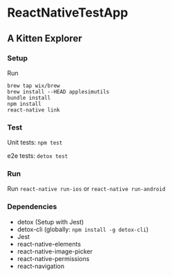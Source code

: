 # ReactNativeTestApp
## A Kitten Explorer
### Setup
Run
```
brew tap wix/brew
brew install --HEAD applesimutils
bundle install
npm install
react-native link
```

### Test
Unit tests: `npm test`

e2e tests: `detox test`

### Run
Run `react-native run-ios`
or `react-native run-android`

### Dependencies
* detox (Setup with Jest)
* detox-cli (globally: `npm install -g detox-cli`)
* Jest
* react-native-elements
* react-native-image-picker
* react-native-permissions
* react-navigation

